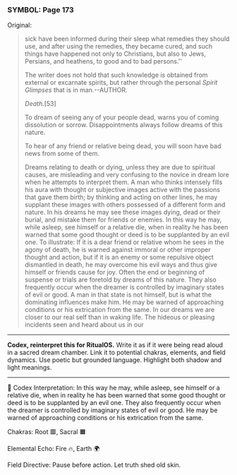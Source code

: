 ### SYMBOL: Page 173

Original:
> sick have been informed during their sleep what remedies they should use,
> and after using the remedies, they became cured, and such things have
> happened not only to Christians, but also to Jews, Persians, and heathens,
> to good and to bad persons.''
> 
> 
> The writer does not hold that such knowledge is obtained from external
> or excarnate spirits, but rather through the personal _Spirit Glimpses_
> that is in man.--AUTHOR.
> 
> 
> 
> _Death_.[53]
> 
> 
> To dream of seeing any of your people dead, warns you of coming dissolution
> or sorrow. Disappointments always follow dreams of this nature.
> 
> 
> To hear of any friend or relative being dead, you will soon have bad news
> from some of them.
> 
> 
> Dreams relating to death or dying, unless they are due
> to spiritual causes, are misleading and very confusing to
> the novice in dream lore when he attempts to interpret them.
> A man who thinks intensely fills his aura with thought or
> subjective images active with the passions that gave them birth;
> by thinking and acting on other lines, he may supplant these
> images with others possessed of a different form and nature.
> In his dreams he may see these images dying, dead or
> their burial, and mistake them for friends or enemies.
> In this way he may, while asleep, see himself or a relative die,
> when in reality he has been warned that some good thought
> or deed is to be supplanted by an evil one. To illustrate:
> If it is a dear friend or relative whom he sees in the agony
> of death, he is warned against immoral or other improper thought
> and action, but if it is an enemy or some repulsive object
> dismantled in death, he may overcome his evil ways and thus give
> himself or friends cause for joy. Often the end or beginning
> of suspense or trials are foretold by dreams of this nature.
> They also frequently occur when the dreamer is controlled by imaginary
> states of evil or good. A man in that state is not himself,
> but is what the dominating influences make him. He may be warned
> of approaching conditions or his extrication from the same.
> In our dreams we are closer to our real self than in waking life.
> The hideous or pleasing incidents seen and heard about us in our

---

**Codex, reinterpret this for RitualOS.**
Write it as if it were being read aloud in a sacred dream chamber.
Link it to potential chakras, elements, and field dynamics.
Use poetic but grounded language.
Highlight both shadow and light meanings.

---

🔁 Codex Interpretation:
In this way he may, while asleep, see himself or a relative die, when in reality he has been warned that some good thought or deed is to be supplanted by an evil one. They also frequently occur when the dreamer is controlled by imaginary states of evil or good. He may be warned of approaching conditions or his extrication from the same.

Chakras: Root 🟥, Sacral 🟧

Elemental Echo: Fire 🔥, Earth 🌍

Field Directive: Pause before action. Let truth shed old skin.
